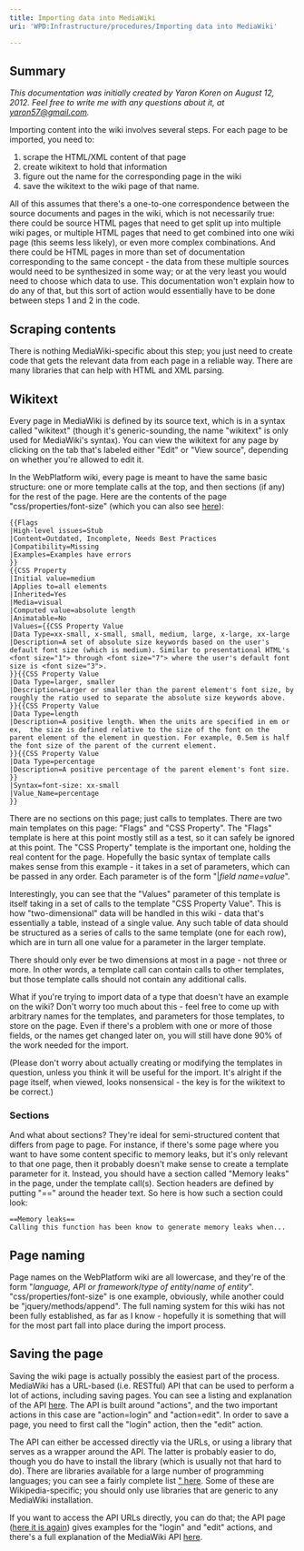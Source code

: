 ```yaml
---
title: Importing data into MediaWiki
uri: 'WPD:Infrastructure/procedures/Importing data into MediaWiki'

---
```

## Summary

*This documentation was initially created by Yaron Koren on August 12, 2012. Feel free to write me with any questions about it, at yaron57@gmail.com.*

Importing content into the wiki involves several steps. For each page to be imported, you need to:

1.  scrape the HTML/XML content of that page
2.  create wikitext to hold that information
3.  figure out the name for the corresponding page in the wiki
4.  save the wikitext to the wiki page of that name.

All of this assumes that there's a one-to-one correspondence between the source documents and pages in the wiki, which is not necessarily true: there could be source HTML pages that need to get split up into multiple wiki pages, or multiple HTML pages that need to get combined into one wiki page (this seems less likely), or even more complex combinations. And there could be HTML pages in more than set of documentation corresponding to the same concept - the data from these multiple sources would need to be synthesized in some way; or at the very least you would need to choose which data to use. This documentation won't explain how to do any of that, but this sort of action would essentially have to be done between steps 1 and 2 in the code.

## Scraping contents

There is nothing MediaWiki-specific about this step; you just need to create code that gets the relevant data from each page in a reliable way. There are many libraries that can help with HTML and XML parsing.

## Wikitext

Every page in MediaWiki is defined by its source text, which is in a syntax called "wikitext" (though it's generic-sounding, the name "wikitext" is only used for MediaWiki's syntax). You can view the wikitext for any page by clicking on the tab that's labeled either "Edit" or "View source", depending on whether you're allowed to edit it.

In the WebPlatform wiki, every page is meant to have the same basic structure: one or more template calls at the top, and then sections (if any) for the rest of the page. Here are the contents of the page "css/properties/font-size" (which you can also see [here](http://webplatform.org/d/index.php?title=css/properties/font-size&action=edit)):

    {{Flags
    |High-level issues=Stub
    |Content=Outdated, Incomplete, Needs Best Practices
    |Compatibility=Missing
    |Examples=Examples have errors
    }}
    {{CSS Property
    |Initial value=medium
    |Applies to=all elements
    |Inherited=Yes
    |Media=visual
    |Computed value=absolute length
    |Animatable=No
    |Values={{CSS Property Value
    |Data Type=xx-small, x-small, small, medium, large, x-large, xx-large
    |Description=A set of absolute size keywords based on the user's default font size (which is medium). Similar to presentational HTML's <font size="1"> through <font size="7"> where the user's default font size is <font size="3">.
    }}{{CSS Property Value
    |Data Type=larger, smaller
    |Description=Larger or smaller than the parent element's font size, by roughly the ratio used to separate the absolute size keywords above.
    }}{{CSS Property Value
    |Data Type=length
    |Description=A positive length. When the units are specified in em or ex,  the size is defined relative to the size of the font on the parent element of the element in question. For example, 0.5em is half the font size of the parent of the current element.
    }}{{CSS Property Value
    |Data Type=percentage
    |Description=A positive percentage of the parent element's font size.
    }}
    |Syntax=font-size: xx-small
    |Value_Name=percentage
    }}

There are no sections on this page; just calls to templates. There are two main templates on this page: "Flags" and "CSS Property". The "Flags" template is here at this point mostly still as a test, so it can safely be ignored at this point. The "CSS Property" template is the important one, holding the real content for the page. Hopefully the basic syntax of template calls makes sense from this example - it takes in a set of parameters, which can be passed in any order. Each parameter is of the form "|*field name*=*value*".

Interestingly, you can see that the "Values" parameter of this template is itself taking in a set of calls to the template "CSS Property Value". This is how "two-dimensional" data will be handled in this wiki - data that's essentially a table, instead of a single value. Any such table of data should be structured as a series of calls to the same template (one for each row), which are in turn all one value for a parameter in the larger template.

There should only ever be two dimensions at most in a page - not three or more. In other words, a template call can contain calls to other templates, but those template calls should not contain any additional calls.

What if you're trying to import data of a type that doesn't have an example on the wiki? Don't worry too much about this - feel free to come up with arbitrary names for the templates, and parameters for those templates, to store on the page. Even if there's a problem with one or more of those fields, or the names get changed later on, you will still have done 90% of the work needed for the import.

(Please don't worry about actually creating or modifying the templates in question, unless you think it will be useful for the import. It's alright if the page itself, when viewed, looks nonsensical - the key is for the wikitext to be correct.)

### Sections

And what about sections? They're ideal for semi-structured content that differs from page to page. For instance, if there's some page where you want to have some content specific to memory leaks, but it's only relevant to that one page, then it probably doesn't make sense to create a template parameter for it. Instead, you should have a section called "Memory leaks" in the page, under the template call(s). Section headers are defined by putting "==" around the header text. So here is how such a section could look:

    ==Memory leaks==
    Calling this function has been know to generate memory leaks when...

## Page naming

Page names on the WebPlatform wiki are all lowercase, and they're of the form "*language, API or framework*/*type of entity*/*name of entity*". "css/properties/font-size" is one example, obviously, while another could be "jquery/methods/append". The full naming system for this wiki has not been fully established, as far as I know - hopefully it is something that will for the most part fall into place during the import process.

## Saving the page

Saving the wiki page is actually possibly the easiest part of the process. MediaWiki has a URL-based (i.e. RESTful) API that can be used to perform a lot of actions, including saving pages. You can see a listing and explanation of the API [here](http://webplatform.org/d/api.php). The API is built around "actions", and the two important actions in this case are "action=login" and "action=edit". In order to save a page, you need to first call the "login" action, then the "edit" action.

The API can either be accessed directly via the URLs, or using a library that serves as a wrapper around the API. The latter is probably easier to do, though you do have to install the library (which is usually not that hard to do). There are libraries available for a large number of programming languages; you can see a fairly complete list [" here](http://en.wikipedia.org/wiki/Wikipedia:Creating_a_bot#Programming_languages_and_libraries). Some of these are Wikipedia-specific; you should only use libraries that are generic to any MediaWiki installation.

If you want to access the API URLs directly, you can do that; the API page ([here it is again](http://webplatform.org/d/api.php)) gives examples for the "login" and "edit" actions, and there's a full explanation of the MediaWiki API [here](http://www.mediawiki.org/wiki/API:Main_page).
